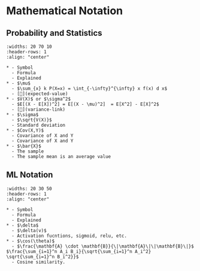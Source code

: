 ```{title} Mathematical Notation and Symbols
```

# Mathematical Notation

## Probability and Statistics

```{list-table}
:widths: 20 70 10
:header-rows: 1
:align: "center"

* - Symbol
  - Formula
  - Explained
* - $\mu$
  - $\sum_{x} k P(X=x) = \int_{-\infty}^{\infty} x f(x) d x$
  - [🔗](expected-value)
* - $V(X)$ or $\sigma^2$ 
  - $E[(X - E[X])^2] = E[(X - \mu)^2]  = E[X^2] - E[X]^2$
  - [🔗](variance-link)
* - $\sigma$
  - $\sqrt{V(X)}$
  - Standard deviation
* - $Cov(X,Y)$ 
  - Covariance of X and Y
  - Covariance of X and Y
* - $\bar{X}$
  - The sample 
  - The sample mean is an average value

```


## ML Notation

```{list-table}
:widths: 20 30 50
:header-rows: 1
:align: "center"

* - Symbol
  - Formula
  - Explained
* - $\delta$
  - $\delta(v)$
  - Activation fucntions, sigmoid, relu, etc.
* - $\cos(\theta)$
  - $\frac{\mathbf{A} \cdot \mathbf{B}}{\|\mathbf{A}\|\|\mathbf{B}\|}$ $\frac{\sum_{i=1}^n A_i B_i}{\sqrt{\sum_{i=1}^n A_i^2} \sqrt{\sum_{i=1}^n B_i^2}}$
  - Cosine similarity.

```